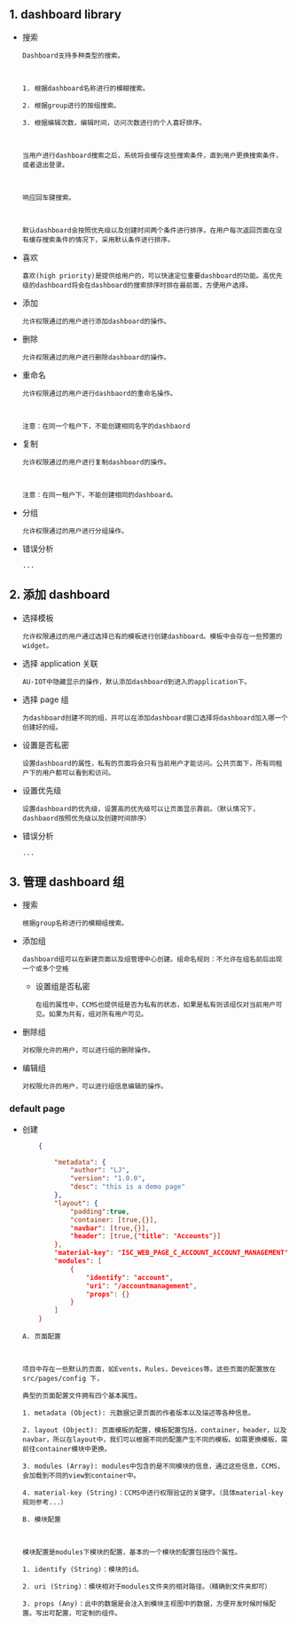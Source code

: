## 1. dashboard library

-   搜索

    ```
    Dashboard支持多种类型的搜索。

    

    1. 根据dashboard名称进行的模糊搜索。

    2. 根据group进行的按组搜索。

    3. 根据编辑次数，编辑时间，访问次数进行的个人喜好排序。

    

    当用户进行dashboard搜索之后，系统将会缓存这些搜索条件，直到用户更换搜索条件，或者退出登录。

    

    响应回车键搜索。

    

    默认dashboard会按照优先级以及创建时间两个条件进行排序，在用户每次返回页面在没有缓存搜索条件的情况下，采用默认条件进行排序。

    ```

-   喜欢
    ```
    喜欢(high priority)是提供给用户的，可以快速定位重要dashboard的功能。高优先级的dashboard将会在dashboard的搜索排序时排在最前面，方便用户选择。

    ```
-   添加
    ```
    允许权限通过的用户进行添加dashboard的操作。

    ```
-   删除
    ```
    允许权限通过的用户进行删除dashboard的操作。

    ```
-   重命名

    ```
    允许权限通过的用户进行dashbaord的重命名操作。

    

    注意：在同一个租户下，不能创建相同名字的dashbaord

    ```

-   复制

    ```
    允许权限通过的用户进行复制dashboard的操作。

    

    注意：在同一租户下，不能创建相同的dashboard。

    ```

-   分组
    ```
    允许权限通过的用户进行分组操作。

    ```
-   错误分析
    ```
    ...

    ```

## 2. 添加 dashboard

-   选择模板
    ```
    允许权限通过的用户通过选择已有的模板进行创建dashboard。模板中会存在一些预置的widget。

    ```
-   选择 application 关联
    ```
    AU-IOT中隐藏显示的操作，默认添加dashboard到进入的application下。

    ```
-   选择 page 组
    ```
    为dashboard创建不同的组，并可以在添加dashboard窗口选择将dashboard加入哪一个创建好的组。

    ```
-   设置是否私密
    ```
    设置dashboard的属性，私有的页面将会只有当前用户才能访问。公共页面下，所有同租户下的用户都可以看到和访问。

    ```
-   设置优先级
    ```
    设置dashboard的优先级，设置高的优先级可以让页面显示靠前。（默认情况下，dashbaord按照优先级以及创建时间排序）

    ```
-   错误分析
    ```
    ...

    ```

## 3. 管理 dashboard 组

-   搜索
    ```
    根据group名称进行的模糊组搜索。

    ```
-   添加组
    ```
    dashboard组可以在新建页面以及组管理中心创建。组命名规则：不允许在组名前后出现一个或多个空格

    ```
    -   设置组是否私密
        ```
        在组的属性中，CCMS也提供组是否为私有的状态，如果是私有则该组仅对当前用户可见。如果为共有，组对所有用户可见。

        ```
-   删除组
    ```
    对权限允许的用户，可以进行组的删除操作。

    ```
-   编辑组
    ```
    对权限允许的用户，可以进行组信息编辑的操作。

    ```

### default page

-   创建

    ```json
        {

            "metadata": {
                "author": "LJ",
                "version": "1.0.0",
                "desc": "this is a demo page"
            },
            "layout": {
                "padding":true,
                "container: [true,{}],
                "navbar": [true,{}],
                "header": [true,{"title": "Accounts"}]
            },
            "material-key": "ISC_WEB_PAGE_C_ACCOUNT_ACCOUNT_MANAGEMENT",
            "modules": [
                {
                    "identify": "account",
                    "uri": "/accountmanagement",
                    "props": {}
                }
            ]
        }
    ```

    ```text
    A. 页面配置

    

    项目中存在一些默认的页面，如Events，Rules，Deveices等。这些页面的配置放在 src/pages/config 下，

    典型的页面配置文件拥有四个基本属性。

    1. metadata (Object): 元数据记录页面的作者版本以及描述等各种信息。

    2. layout (Object): 页面模板的配置，模板配置包括，container，header，以及navbar，所以在layout中，我们可以根据不同的配置产生不同的模板。如需更换模板，需前往container模块中更换。

    3. modules (Array): modules中包含的是不同模块的信息，通过这些信息，CCMS，会加载到不同的view到container中。

    4. material-key (String)：CCMS中进行权限验证的关键字。（具体material-key规则参考...）

    ```

    ```
    B. 模块配置

    

    模块配置是modules下模块的配置，基本的一个模块的配置包括四个属性。

    1. identify (String)：模块的id。

    2. uri (String)：模块相对于modules文件夹的相对路径。（精确到文件夹即可）

    3. props (Any)：此中的数据是会注入到模块主视图中的数据，方便开发时候时候配置。写出可配置，可定制的组件。

    ```
